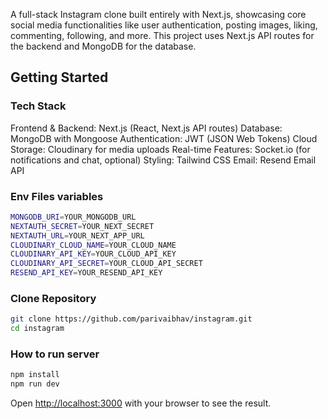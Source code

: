 A full-stack Instagram clone built entirely with Next.js, showcasing core social media functionalities like user authentication, posting images, liking, commenting, following, and more. This project uses Next.js API routes for the backend and MongoDB for the database.

## Getting Started


### Tech Stack

Frontend & Backend: Next.js (React, Next.js API routes)
Database: MongoDB with Mongoose
Authentication: JWT (JSON Web Tokens)
Cloud Storage: Cloudinary for media uploads
Real-time Features: Socket.io (for notifications and chat, optional)
Styling: Tailwind CSS
Email: Resend Email API



### Env Files variables

```bash
MONGODB_URI=YOUR_MONGODB_URL
NEXTAUTH_SECRET=YOUR_NEXT_SECRET
NEXTAUTH_URL=YOUR_NEXT_APP_URL
CLOUDINARY_CLOUD_NAME=YOUR_CLOUD_NAME
CLOUDINARY_API_KEY=YOUR_CLOUD_API_KEY
CLOUDINARY_API_SECRET=YOUR_CLOUD_API_SECRET
RESEND_API_KEY=YOUR_RESEND_API_KEY
```

### Clone Repository
```bash
git clone https://github.com/parivaibhav/instagram.git
cd instagram

```

### How to run server

```bash
npm install
npm run dev
```

Open [http://localhost:3000](http://localhost:3000) with your browser to see the result.
